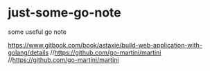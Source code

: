 # just-some-go-note
some useful go note

https://www.gitbook.com/book/astaxie/build-web-application-with-golang/details
//https://github.com/go-martini/martini
//https://github.com/go-martini/martini